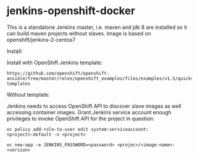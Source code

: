 # jenkins-openshift-docker

This is a standalone Jenkins master, i.e. maven and jdk 8 are installed so it can build maven projects without slaves.
Image is based on openshift/jenkins-2-centos7

Install:

Install with OpenShift Jenkins template:

	https://github.com/openshift/openshift-ansible/tree/master/roles/openshift_examples/files/examples/v1.5/quickstart-templates 


Without template:

Jenkins needs to access OpenShift API to discover slave images as well accessing container images. 
Grant Jenkins service account enough privileges to invoke OpenShift API for the project in question:

    oc policy add-role-to-user edit system:serviceaccount:<project>:default -n <project>
    
	oc new-app -e JENKINS_PASSWORD=<password> <projec>/<image-name>:<version>

